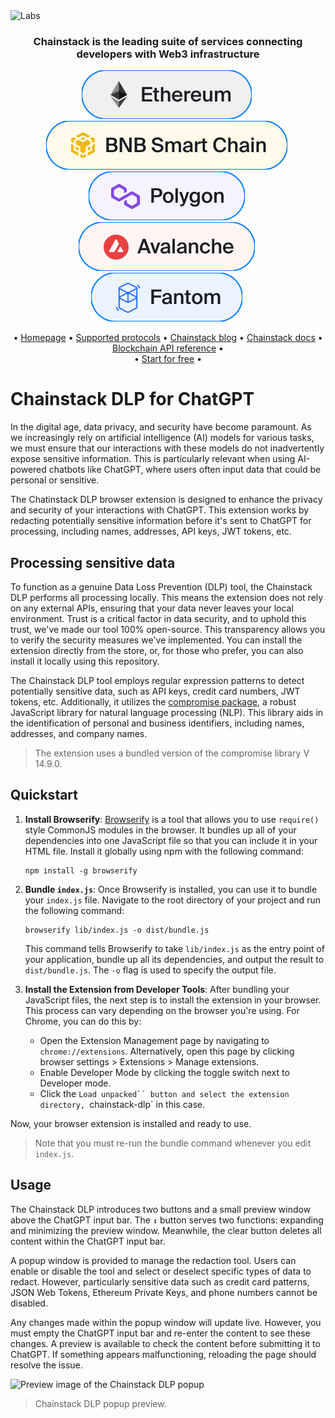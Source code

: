 <img width="1200" alt="Labs" src="https://user-images.githubusercontent.com/99700157/213291931-5a822628-5b8a-4768-980d-65f324985d32.png">

<p>
 <h3 align="center">Chainstack is the leading suite of services connecting developers with Web3 infrastructure</h3>
</p>

<p align="center">
  <a target="_blank" href="https://chainstack.com/build-better-with-ethereum/"><img src="https://github.com/soos3d/blockchain-badges/blob/main/protocols_badges/Ethereum.svg" /></a>&nbsp;  
  <a target="_blank" href="https://chainstack.com/build-better-with-bnb-smart-chain/"><img src="https://github.com/soos3d/blockchain-badges/blob/main/protocols_badges/BNB.svg" /></a>&nbsp;
  <a target="_blank" href="https://chainstack.com/build-better-with-polygon/"><img src="https://github.com/soos3d/blockchain-badges/blob/main/protocols_badges/Polygon.svg" /></a>&nbsp;
  <a target="_blank" href="https://chainstack.com/build-better-with-avalanche/"><img src="https://github.com/soos3d/blockchain-badges/blob/main/protocols_badges/Avalanche.svg" /></a>&nbsp;
  <a target="_blank" href="https://chainstack.com/build-better-with-fantom/"><img src="https://github.com/soos3d/blockchain-badges/blob/main/protocols_badges/Fantom.svg" /></a>&nbsp;
</p>

<p align="center">
  • <a target="_blank" href="https://chainstack.com/">Homepage</a> •
  <a target="_blank" href="https://chainstack.com/protocols/">Supported protocols</a> •
  <a target="_blank" href="https://chainstack.com/blog/">Chainstack blog</a> •
  <a target="_blank" href="https://docs.chainstack.com/quickstart/">Chainstack docs</a> •
  <a target="_blank" href="https://docs.chainstack.com/quickstart/">Blockchain API reference</a> • <br> 
  • <a target="_blank" href="https://console.chainstack.com/user/account/create">Start for free</a> •
</p>

# Chainstack DLP for ChatGPT

In the digital age, data privacy, and security have become paramount. As we increasingly rely on artificial intelligence (AI) models for various tasks, we must ensure that our interactions with these models do not inadvertently expose sensitive information. This is particularly relevant when using AI-powered chatbots like ChatGPT, where users often input data that could be personal or sensitive.

The Chatinstack DLP browser extension is designed to enhance the privacy and security of your interactions with ChatGPT. This extension works by redacting potentially sensitive information before it's sent to ChatGPT for processing, including names, addresses, API keys, JWT tokens, etc.

## Processing sensitive data

To function as a genuine Data Loss Prevention (DLP) tool, the Chainstack DLP performs all processing locally. This means the extension does not rely on any external APIs, ensuring that your data never leaves your local environment. Trust is a critical factor in data security, and to uphold this trust, we've made our tool 100% open-source. This transparency allows you to verify the security measures we've implemented. You can install the extension directly from the store, or, for those who prefer, you can also install it locally using this repository.

The Chainstack DLP tool employs regular expression patterns to detect potentially sensitive data, such as API keys, credit card numbers, JWT tokens, etc. Additionally, it utilizes the [compromise package](https://github.com/spencermountain/compromise), a robust JavaScript library for natural language processing (NLP). This library aids in the identification of personal and business identifiers, including names, addresses, and company names.

> The extension uses a bundled version of the compromise library V 14.9.0.

## Quickstart

1. **Install Browserify**: [Browserify](https://browserify.org/) is a tool that allows you to use `require()` style CommonJS modules in the browser. It bundles up all of your dependencies into one JavaScript file so that you can include it in your HTML file. Install it globally using npm with the following command:

   ```
   npm install -g browserify
   ```

2. **Bundle `index.js`**: Once Browserify is installed, you can use it to bundle your `index.js` file. Navigate to the root directory of your project and run the following command:

   ```
   browserify lib/index.js -o dist/bundle.js
   ```

   This command tells Browserify to take `lib/index.js` as the entry point of your application, bundle up all its dependencies, and output the result to `dist/bundle.js`. The `-o` flag is used to specify the output file.

3. **Install the Extension from Developer Tools**: After bundling your JavaScript files, the next step is to install the extension in your browser. This process can vary depending on the browser you're using. For Chrome, you can do this by:

   - Open the Extension Management page by navigating to `chrome://extensions`. Alternatively, open this page by clicking browser settings > Extensions > Manage extensions.
   - Enable Developer Mode by clicking the toggle switch next to Developer mode.
   - Click the ` Load unpacked`` button and select the extension directory,  `chainstack-dlp` in this case.

Now, your browser extension is installed and ready to use.

> Note that you must re-run the bundle command whenever you edit `index.js`.

## Usage

The Chainstack DLP introduces two buttons and a small preview window above the ChatGPT input bar. The `↕` button serves two functions: expanding and minimizing the preview window. Meanwhile, the clear button deletes all content within the ChatGPT input bar.

A popup window is provided to manage the redaction tool. Users can enable or disable the tool and select or deselect specific types of data to redact. However, particularly sensitive data such as credit card patterns, JSON Web Tokens, Ethereum Private Keys, and phone numbers cannot be disabled.

Any changes made within the popup window will update live. However, you must empty the ChatGPT input bar and re-enter the content to see these changes. A preview is available to check the content before submitting it to ChatGPT. If something appears malfunctioning, reloading the page should resolve the issue.

<img width="677" alt="Preview image of the Chainstack DLP popup" src="https://github.com/chainstacklabs/chainstack-dlp-browser-extension/assets/99700157/6b96ffab-62f4-4525-9b01-4f18bdd0e129">


> Chainstack DLP popup preview.
